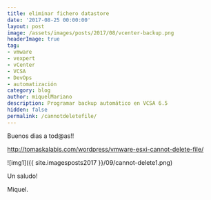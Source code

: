 ```yaml
---
title: eliminar fichero datastore
date: '2017-08-25 00:00:00'
layout: post
image: /assets/images/posts/2017/08/vcenter-backup.png
headerImage: true
tag:
- vmware
- vexpert
- vCenter
- VCSA
- DevOps
- automatización
category: blog
author: miquelMariano
description: Programar backup automático en VCSA 6.5
hidden: false
permalink: /cannotdeletefile/
---
```


Buenos dias a tod@as!!

http://tomaskalabis.com/wordpress/vmware-esxi-cannot-delete-file/

![img1]({{ site.imagesposts2017 }}/09/cannot-delete1.png)


Un saludo!

Miquel.



